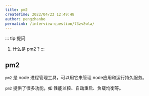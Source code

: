 ```yaml
---
title: pm2
createTime: 2022/04/23 12:49:48
author: pengzhanbo
permalink: /interview-question/73zv8wla/
---
```


::: tip 提问

1. 什么是 pm2 ?
:::

## pm2

`pm2` 是 node 进程管理工具，可以用它来管理 node应用和运行持久服务。

`pm2` 提供了很多功能，如 性能监控、自动重启、负载均衡等。
